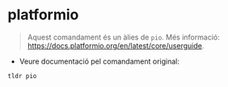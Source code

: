 # platformio

> Aquest comandament és un àlies de `pio`.
> Més informació: <https://docs.platformio.org/en/latest/core/userguide>.

- Veure documentació pel comandament original:

`tldr pio`
